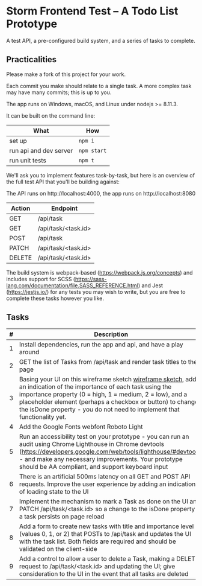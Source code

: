 # Storm Frontend Test – A Todo List Prototype

A test API, a pre-configured build system, and a series of tasks to complete.

## Practicalities

Please make a fork of this project for your work.

Each commit you make should relate to a single task. A more complex task may have many commits; this is up to you.

The app runs on Windows, macOS, and Linux under nodejs >= 8.11.3.

It can be built on the command line:

| What | How |
|-|-|
| set up | `npm i`
| run api and dev server | `npm start` |
| run unit tests | `npm t` |

We'll ask you to implement features task-by-task, but here is an overview of the full test API that you'll be building against:

The API runs on http://localhost:4000, the app runs on http://localhost:8080

| Action | Endpoint
|-|-|
| GET | /api/task
| GET | /api/task/<task.id>
| POST | /api/task
| PATCH | /api/task/<task.id>
| DELETE | /api/task/<task.id>

The build system is webpack-based (https://webpack.js.org/concepts) and includes support for SCSS (https://sass-lang.com/documentation/file.SASS_REFERENCE.html) and Jest (https://jestjs.io/) for any tests you may wish to write, but you are free to complete these tasks however you like.

## Tasks

| # | Description |
|-|-|
| 1 | Install dependencies, run the app and api, and have a play around |
| 2 | GET the list of Tasks from /api/task and render task titles to the page |
| 3 | Basing your UI on this wireframe sketch [wireframe sketch](img/wireframe.png), add an indication of the importance of each task using the importance property (0 = high, 1 = medium, 2 = low), and a placeholder element (perhaps a checkbox or button) to change the isDone property - you do not need to implement that functionality yet. |
| 4 | Add the Google Fonts webfont Roboto Light |
| 5 |  Run an accessibility test on your prototype - you can run an audit using Chrome Lighthouse in Chrome devtools (https://developers.google.com/web/tools/lighthouse/#devtools) - and make any necessary improvements. Your prototype should be AA compliant, and support keyboard input |
| 6 |  There is an artificial 500ms latency on all GET and POST API requests. Improve the user experience by adding  an indication of loading state to the UI |
| 7 | Implement the mechanism to mark a Task as done on the UI and PATCH /api/task/<task.id> so a change to the isDone property of a task persists on page reload |
| 8 | Add a form to create new tasks with title and importance level (values 0, 1, or 2) that POSTs to /api/task and updates the UI with the  task list. Both fields are required and should be validated on the client-side |
| 9 | Add a control to allow a user to delete a Task, making a DELETE request to /api/task/<task.id> and updating the UI; give consideration to the UI in the event that all tasks are deleted |

